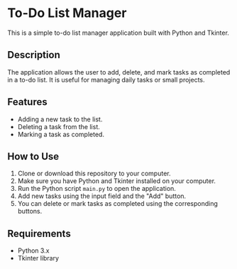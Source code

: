# To-Do List Manager

This is a simple to-do list manager application built with Python and Tkinter.

## Description

The application allows the user to add, delete, and mark tasks as completed in a to-do list. It is useful for managing daily tasks or small projects.

## Features

- Adding a new task to the list.
- Deleting a task from the list.
- Marking a task as completed.

## How to Use

1. Clone or download this repository to your computer.
2. Make sure you have Python and Tkinter installed on your computer.
3. Run the Python script `main.py` to open the application.
4. Add new tasks using the input field and the "Add" button.
5. You can delete or mark tasks as completed using the corresponding buttons.

## Requirements

- Python 3.x
- Tkinter library


